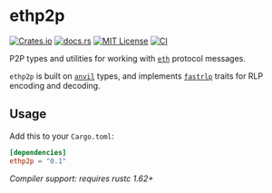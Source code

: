 # ethp2p

[![Crates.io][crates-badge]][crates-url]
[![docs.rs](https://img.shields.io/docsrs/ethp2p)](https://docs.rs/ethp2p)
[![MIT License](https://img.shields.io/github/license/rjected/ethp2p)](https://github.com/rjected/ethp2p/blob/main/LICENSE)
[![CI](https://github.com/rjected/ethp2p/actions/workflows/ci.yml/badge.svg)](https://github.com/rjected/ethp2p/actions/workflows/ci.yml)

[crates-badge]: https://img.shields.io/crates/v/ethp2p.svg
[crates-url]: https://crates.io/crates/ethp2p

P2P types and utilities for working with [`eth`](https://github.com/ethereum/devp2p) protocol
messages.

`ethp2p` is built on [`anvil`](https://github.com/foundry-rs/foundry/tree/master/anvil) types, and
implements [`fastrlp`](https://github.com/vorot93/fastrlp) traits for RLP encoding and decoding.

## Usage

Add this to your `Cargo.toml`:

```toml
[dependencies]
ethp2p = "0.1"
```

*Compiler support: requires rustc 1.62+*
